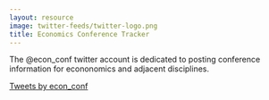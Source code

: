 ```yaml
---
layout: resource
image: twitter-feeds/twitter-logo.png
title: Economics Conference Tracker
---
```


The @econ_conf twitter account is dedicated to posting conference information for econonomics and adjacent disciplines.

<a class="twitter-timeline" href="https://twitter.com/econ_conf?ref_src=twsrc%5Etfw">Tweets by econ_conf</a> <script async src="https://platform.twitter.com/widgets.js" charset="utf-8"></script> 